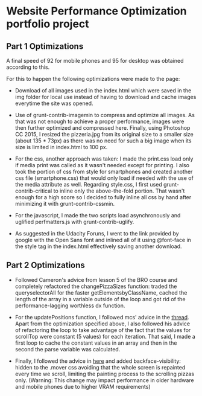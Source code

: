 # Website Performance Optimization portfolio project

## Part 1 Optimizations

A final speed of 92 for mobile phones and 95 for desktop was obtained according to this.

For this to happen the following optimizations were made to the page:
* Download of all images used in the index.html which were saved in the img folder for local use instead of having to download and cache images everytime the site was opened.

* Use of grunt-contrib-imagemin to compress and optimize all images. As that was not enough to achieve a proper performance, images were then further optimized and compressed here. Finally, using Photoshop CC 2015, I resized the pizzeria.jpg from its original size to a smaller size (about 135 * 73px) as there was no need for such a big image when its size is limited in index.html to 100 px.

* For the css, another approach was taken: I made the print.css load only if media print was called as it wasn't needed except for printing. I also took the portion of css from style for smartphones and created another css file (smartphone.css) that would only load if needed with the use of the media attribute as well. Regarding style.css, I first used grunt-contrib-critical to inline only the above-the-fold portion. That wasn't enough for a high score so I decided to fully inline all css by hand after minimizing it with grunt-contrib-cssmin.

* For the javascript, I made the two scripts load asynchronously and uglified perfmatters.js with grunt-contrib-uglify.

* As suggested in the Udacity Foruns, I went to the link provided by google with the Open Sans font and inlined all of it using @font-face in the style tag in the index.html effectively saving another download.

## Part 2 Optimizations

* Followed Cameron's advice from lesson 5 of the BRO course and completely refactored the changePizzaSizes function: traded the queryselectorAll for the faster getElementsbyClassName, cached the length of the array in a variable outside of the loop and got rid of the performance-lagging worthless dx function.

* For the updatePositions function, I followed mcs' advice in the [thread](https://discussions.udacity.com/t/project-4-how-do-i-optimize-the-background-pizzas-for-loop/36302). Apart from the optimization specified above, I also followed his advice of refactoring the loop to take advantage of the fact that the values for scrollTop were constant (5 values) for each iteration. That said, I made a first loop to cache the constant values in an array and then in the second the parse variable was calculated.

* Finally, I followed the advice in [here](https://github.com/udacity/fend-office-hours/tree/master/Web%20Optimization/Effective%20Optimizations%20for%2060%20FPS) and added backface-visibility: hidden to the .mover css avoiding that the whole screen is repainted every time we scroll, limiting the painting process to the scrolling pizzas only. (Warning: This change may impact performance in older hardware and mobile phones due to higher VRAM requirements)
